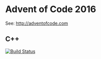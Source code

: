 # Advent of Code 2016
See: http://adventofcode.com

## C++
[![Build Status](https://travis-ci.org/sigabrt/adventofcode2016.svg?branch=master)](https://travis-ci.org/sigabrt/adventofcode2016)
